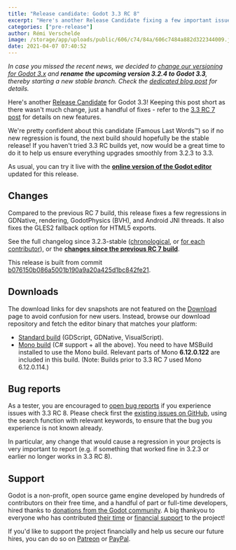 ```yaml
---
title: "Release candidate: Godot 3.3 RC 8"
excerpt: "Here's another Release Candidate fixing a few important issues prior to Godot 3.3-stable. We're now really close to calling it final, so it's probably your last chance to try the RC and thwart our hopes to release 3.3 soon ;)"
categories: ["pre-release"]
author: Rémi Verschelde
image: /storage/app/uploads/public/606/c74/84a/606c7484a882d322344009.jpg
date: 2021-04-07 07:40:52
---
```


*In case you missed the recent news, we decided to [change our versioning for Godot 3.x](/article/versioning-change-godot-3x) and **rename the upcoming version 3.2.4 to Godot 3.3**, thereby starting a new stable branch. Check the [dedicated blog post](/article/versioning-change-godot-3x) for details.*

Here's another [Release Candidate](https://en.wikipedia.org/wiki/Software_release_life_cycle#Release_candidate) for Godot 3.3! Keeping this post short as there wasn't much change, just a handful of fixes - refer to the [3.3 RC 7 post](/article/release-candidate-godot-3-3-rc-7) for details on new features.

We're pretty confident about this candidate (Famous Last Words™) so if no new regression is found, the next build should hopefully be the stable release! If you haven't tried 3.3 RC builds yet, now would be a great time to do it to help us ensure everything upgrades smoothly from 3.2.3 to 3.3.

As usual, you can try it live with the [**online version of the Godot editor**](https://editor.godotengine.org/3.3.rc8/godot.tools.html) updated for this release.

## Changes

Compared to the previous RC 7 build, this release fixes a few regressions in GDNative, rendering, GodotPhysics (BVH), and Android JNI threads. It also fixes the GLES2 fallback option for HTML5 exports.

See the full changelog since 3.2.3-stable ([chronological](https://downloads.tuxfamily.org/godotengine/3.3/rc8/Godot_v3.3-rc8_changelog_chrono.txt), or [for each contributor](https://downloads.tuxfamily.org/godotengine/3.3/rc8/Godot_v3.3-rc8_changelog_authors.txt)), or the [**changes since the previous RC 7 build**](https://github.com/godotengine/godot/compare/cca2637b9b9dcb16070eb50a69c601a5f076c683...b076150b086a5001b190a9a20a425d1bc842fe21).

This release is built from commit [b076150b086a5001b190a9a20a425d1bc842fe21](https://github.com/godotengine/godot/commit/b076150b086a5001b190a9a20a425d1bc842fe21).

## Downloads

The download links for dev snapshots are not featured on the [Download](/download) page to avoid confusion for new users. Instead, browse our download repository and fetch the editor binary that matches your platform:

- [Standard build](https://downloads.tuxfamily.org/godotengine/3.3/rc8/) (GDScript, GDNative, VisualScript).
- [Mono build](https://downloads.tuxfamily.org/godotengine/3.3/rc8/mono/) (C# support + all the above). You need to have MSBuild installed to use the Mono build. Relevant parts of Mono **6.12.0.122** are included in this build. (Note: Builds prior to 3.3 RC 7 used Mono 6.12.0.114.)

## Bug reports

As a tester, you are encouraged to [open bug reports](https://github.com/godotengine/godot/issues) if you experience issues with 3.3 RC 8. Please check first the [existing issues on GitHub](https://github.com/godotengine/godot/issues), using the search function with relevant keywords, to ensure that the bug you experience is not known already.

In particular, any change that would cause a regression in your projects is very important to report (e.g. if something that worked fine in 3.2.3 or earlier no longer works in 3.3 RC 8).

## Support

Godot is a non-profit, open source game engine developed by hundreds of contributors on their free time, and a handful of part or full-time developers, hired thanks to [donations from the Godot community](/donate). A big thankyou to everyone who has contributed [their time](https://github.com/godotengine/godot/blob/master/AUTHORS.md) or [financial support](https://github.com/godotengine/godot/blob/master/DONORS.md) to the project!

If you'd like to support the project financially and help us secure our future hires, you can do so on [Patreon](https://www.patreon.com/godotengine) or [PayPal](/donate).
